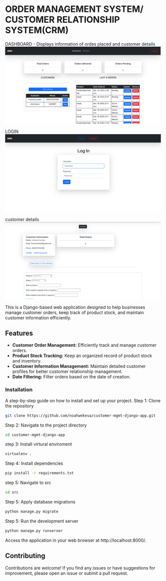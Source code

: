 # ORDER MANAGEMENT SYSTEM/ CUSTOMER RELATIONSHIP SYSTEM(CRM) 

DASHBOARD - Displays information of ordes placed and customer details
![alt text](https://github.com/Noahwekesa/customer-mgmt-django-app/blob/master/screenshots/Dashboard.png)

LOGIN
![alt text](https://github.com/Noahwekesa/customer-mgmt-django-app/blob/master/screenshots/Login.png)

customer details
![alt text](https://github.com/Noahwekesa/customer-mgmt-django-app/blob/master/screenshots/customer1.png)


This is a Django-based web application designed to help businesses manage customer orders, keep track of product stock, and maintain customer information efficiently. 

## Features


- **Customer Order Management:** Efficiently track and manage customer orders.
- **Product Stock Tracking:** Keep an organized record of product stock and inventory.
- **Customer Information Management:** Maintain detailed customer profiles for better customer relationship management.
- **Date Filtering:** Filter orders based on the date of creation.

### Installation
A step-by-step guide on how to install and set up your project. 
Step 1: Clone the repository 
```bash
git clone https://github.com/noahwekesa/customer-mgmt-django-app.git 
```
Step 2: Navigate to the project directory 
```bash
cd customer-mgmt-django-app 
```
step 3: Install virtural enviroment
```bash
virtualenv .
```
Step 4: Install dependencies 
```bash
pip install -r requirements.txt 
```
step 5: Navigate to src
```bash
cd src
```
Step 5: Apply database migrations 
```bash
python manage.py migrate 
```
Step 5: Run the development server 
```bash
python manage.py runserver
```
Access the application in your web browser at http://localhost:8000/.

## Contributing

Contributions are welcome! If you find any issues or have suggestions for improvement, please open an issue or submit a pull request.
